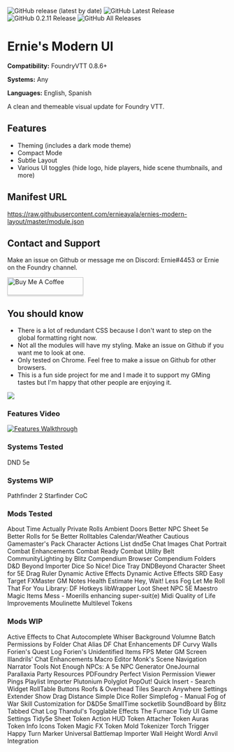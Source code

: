 ![GitHub release (latest by date)](https://img.shields.io/github/v/release/ernieayala/ernies-modern-layout?style=flat-square)
![GitHub Latest Release](https://img.shields.io/github/downloads/ernieayala/ernies-modern-layout/latest/total?style=flat-square)
![GitHub 0.2.11 Release](https://img.shields.io/github/downloads/ernieayala/ernies-modern-layout/0.2.11/total?style=flat-square)
![GitHub All Releases](https://img.shields.io/github/downloads/ernieayala/ernies-modern-layout/total?style=flat-square)

# Ernie's Modern UI
**Compatibility:** FoundryVTT 0.8.6+

**Systems:** Any

**Languages:** English, Spanish

A clean and themeable visual update for Foundry VTT.

## Features
- Theming (includes a dark mode theme)
- Compact Mode
- Subtle Layout
- Various UI toggles (hide logo, hide players, hide scene thumbnails, and more)

## Manifest URL
https://raw.githubusercontent.com/ernieayala/ernies-modern-layout/master/module.json

## Contact and Support
Make an issue on Github or message me on Discord: Ernie#4453 or Ernie on the Foundry channel.

<a href="https://www.buymeacoffee.com/ernieayala" target="_blank"><img src="https://www.buymeacoffee.com/assets/img/custom_images/orange_img.png" alt="Buy Me A Coffee" style="height: 41px !important;width: 174px !important;box-shadow: 0px 3px 2px 0px rgba(190, 190, 190, 0.5) !important;-webkit-box-shadow: 0px 3px 2px 0px rgba(190, 190, 190, 0.5) !important;" ></a>

## You should know
- There is a lot of redundant CSS because I don't want to step on the global formatting right now.
- Not all the modules will have my styling. Make an issue on Github if you want me to look at one.
- Only tested on Chrome. Feel free to make a issue on Github for other browsers.
- This is a fun side project for me and I made it to support my GMing tastes but I'm happy that other people are enjoying it.

<img src="https://github.com/ernieayala/ernies-modern-layout/raw/master/images/eml-default.jpg"
     style="max-width: 100%;" />
     
### Features Video
[![Features Walkthrough](https://img.youtube.com/vi/bU7sclPTFQU/0.jpg)](https://www.youtube.com/watch?v=bU7sclPTFQU)

### Systems Tested
DND 5e

### Systems WIP
Pathfinder 2
Starfinder
CoC

### Mods Tested
About Time
Actually Private Rolls
Ambient Doors
Better NPC Sheet 5e
Better Rolls for 5e
Better Rolltables
Calendar/Weather
Cautious Gamemaster's Pack
Character Actions List dnd5e
Chat Images
Chat Portrait
Combat Enhancements
Combat Ready
Combat Utility Belt
CommunityLighting by Blitz
Compendium Browser
Compendium Folders
D&D Beyond Importer
Dice So Nice!
Dice Tray
DNDBeyond Character Sheet for 5E
Drag Ruler
Dynamic Active Effects
Dynamic Active Effects SRD
Easy Target
FXMaster
GM Notes
Health Estimate
Hey, Wait!
Less Fog
Let Me Roll That For You
Library: DF Hotkeys
libWrapper
Loot Sheet NPC 5E
Maestro
Magic Items
Mess - Moerills enhancing super-suit(e)
Midi Quality of Life Improvements
Moulinette
Multilevel Tokens

### Mods WIP
Active Effects to Chat
Autocomplete Whiser
Background Volumne
Batch Permissions by Folder
Chat Alias
DF Chat Enhancements
DF Curvy Walls
Forien's Quest Log
Forien's Unidentified Items
FPS Meter
GM Screen
Illandrils' Chat Enhancements
Macro Editor
Monk's Scene Navigation
Narrator Tools
Not Enough NPCs: A 5e NPC Generator
OneJournal
Parallaxia
Party Resources
PDFoundry
Perfect Vision
Permission Viewer
Pings
Playlist Importer
Plutonium
Polyglot
PopOut!
Quick Insert - Search Widget
RollTable Buttons
Roofs & Overhead Tiles
Search Anywhere
Settings Extender
Show Drag Distance
Simple Dice Roller
Simplefog - Manual Fog of War
Skill Customization for D&D5e
SmallTime
socketlib
SoundBoard by Blitz
Tabbed Chat Log
Thandul's Togglable Effects
The Furnace
Tidy UI Game Settings
Tidy5e Sheet
Token Action HUD
Token Attacher
Token Auras
Token Info Icons
Token Magic FX
Token Mold
Tokenizer
Torch
Trigger Happy
Turn Marker
Universal Battlemap Importer
Wall Height
Wordl Anvil Integration

